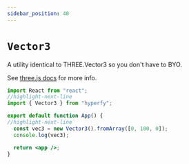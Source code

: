 ```yaml
---
sidebar_position: 40
---
```


# `Vector3`

A utility identical to THREE.Vector3 so you don't have to BYO.

See [three.js docs](https://threejs.org/docs/#api/en/math/Vector3) for more info.

```jsx
import React from "react";
//highlight-next-line
import { Vector3 } from "hyperfy";

export default function App() {
//highlight-next-line
  const vec3 = new Vector3().fromArray([0, 100, 0]);
  console.log(vec3);

  return <app />;
}
```

